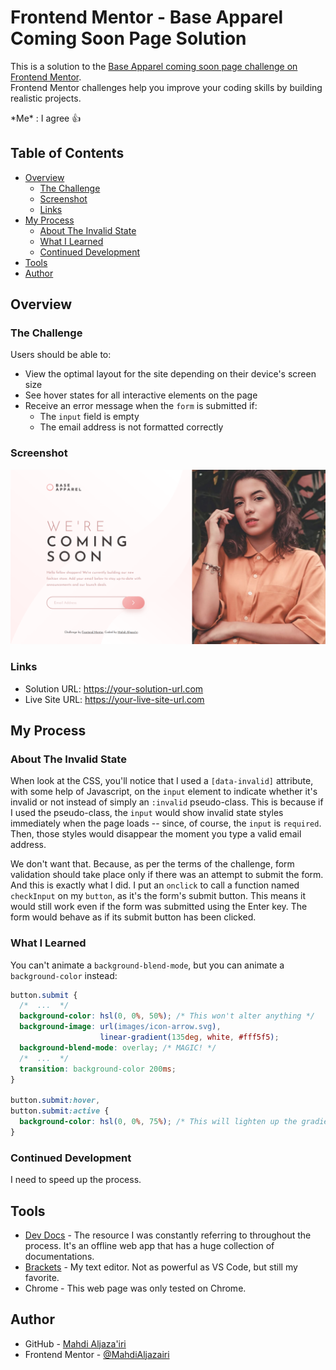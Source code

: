 # Frontend Mentor - Base Apparel Coming Soon Page Solution

This is a solution to the [Base Apparel coming soon page challenge on Frontend Mentor](https://www.frontendmentor.io/challenges/base-apparel-coming-soon-page-5d46b47f8db8a7063f9331a0).  
Frontend Mentor challenges help you improve your coding skills by building realistic projects. 

\*Me\* : I agree 👍

## Table of Contents

- [Overview](#overview)
  - [The Challenge](#the-challenge)
  - [Screenshot](#screenshot)
  - [Links](#links)
- [My Process](#my-process)
  - [About The Invalid State](#about-the-invalid-state)
  - [What I Learned](#what-i-learned)
  - [Continued Development](#continued-development)
- [Tools](#tools)
- [Author](#author)

## Overview

### The Challenge

Users should be able to:

- View the optimal layout for the site depending on their device's screen size
- See hover states for all interactive elements on the page
- Receive an error message when the `form` is submitted if:
  - The `input` field is empty
  - The email address is not formatted correctly

### Screenshot

![My Fabulous Work!](./screenshot.png)

### Links

- Solution URL: <https://your-solution-url.com>
- Live Site URL: <https://your-live-site-url.com>

## My Process

### About The Invalid State

When look at the CSS, you'll notice that I used a `[data-invalid]` attribute, with some help of Javascript, on the `input` element to indicate whether it's invalid or not instead of simply an `:invalid` pseudo-class. This is because if I used the pseudo-class, the `input` would show invalid state styles immediately when the page loads -- since, of course, the `input` is `required`. Then, those styles would disappear the moment you type a valid email address.

We don't want that. Because, as per the terms of the challenge, form validation should take place only if there was an attempt to submit the form. And this is exactly what I did. I put an `onclick` to call a function named `checkInput` on my `button`, as it's the form's submit button. This means it would still work even if the form was submitted using the Enter key. The form would behave as if its submit button has been clicked.

### What I Learned

You can't animate a `background-blend-mode`, but you can animate a `background-color` instead:

```css
button.submit {
  /*  ...  */
  background-color: hsl(0, 0%, 50%); /* This won't alter anything */
  background-image: url(images/icon-arrow.svg),
                    linear-gradient(135deg, white, #fff5f5);
  background-blend-mode: overlay; /* MAGIC! */
  /*  ...  */
  transition: background-color 200ms;
}

button.submit:hover,
button.submit:active {
  background-color: hsl(0, 0%, 75%); /* This will lighten up the gradient */
}
```

### Continued Development

I need to speed up the process.

## Tools

- [Dev Docs](https://devdocs.io) - The resource I was constantly referring to throughout the process. It's an offline web app that has a huge collection of documentations.
- [Brackets](https://brackets.io) - My text editor. Not as powerful as VS Code, but still my favorite.
- Chrome - This web page was only tested on Chrome. 

## Author

- GitHub - [Mahdi Aljaza'iri](https://github.com/MahdiAljazairi)
- Frontend Mentor - [@MahdiAljazairi](https://www.frontendmentor.io/profile/MahdiAljazairi)
